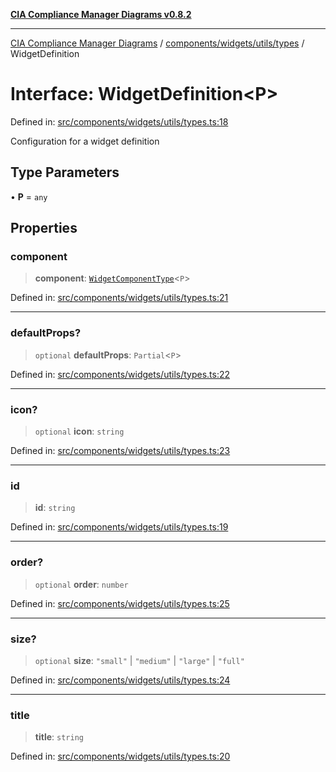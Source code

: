 [**CIA Compliance Manager Diagrams v0.8.2**](../../../../../README.md)

***

[CIA Compliance Manager Diagrams](../../../../../modules.md) / [components/widgets/utils/types](../README.md) / WidgetDefinition

# Interface: WidgetDefinition\<P\>

Defined in: [src/components/widgets/utils/types.ts:18](https://github.com/Hack23/cia-compliance-manager/blob/423c5d261c747ade8ca2550e176aa05168b5a31e/src/components/widgets/utils/types.ts#L18)

Configuration for a widget definition

## Type Parameters

• **P** = `any`

## Properties

### component

> **component**: [`WidgetComponentType`](../type-aliases/WidgetComponentType.md)\<`P`\>

Defined in: [src/components/widgets/utils/types.ts:21](https://github.com/Hack23/cia-compliance-manager/blob/423c5d261c747ade8ca2550e176aa05168b5a31e/src/components/widgets/utils/types.ts#L21)

***

### defaultProps?

> `optional` **defaultProps**: `Partial`\<`P`\>

Defined in: [src/components/widgets/utils/types.ts:22](https://github.com/Hack23/cia-compliance-manager/blob/423c5d261c747ade8ca2550e176aa05168b5a31e/src/components/widgets/utils/types.ts#L22)

***

### icon?

> `optional` **icon**: `string`

Defined in: [src/components/widgets/utils/types.ts:23](https://github.com/Hack23/cia-compliance-manager/blob/423c5d261c747ade8ca2550e176aa05168b5a31e/src/components/widgets/utils/types.ts#L23)

***

### id

> **id**: `string`

Defined in: [src/components/widgets/utils/types.ts:19](https://github.com/Hack23/cia-compliance-manager/blob/423c5d261c747ade8ca2550e176aa05168b5a31e/src/components/widgets/utils/types.ts#L19)

***

### order?

> `optional` **order**: `number`

Defined in: [src/components/widgets/utils/types.ts:25](https://github.com/Hack23/cia-compliance-manager/blob/423c5d261c747ade8ca2550e176aa05168b5a31e/src/components/widgets/utils/types.ts#L25)

***

### size?

> `optional` **size**: `"small"` \| `"medium"` \| `"large"` \| `"full"`

Defined in: [src/components/widgets/utils/types.ts:24](https://github.com/Hack23/cia-compliance-manager/blob/423c5d261c747ade8ca2550e176aa05168b5a31e/src/components/widgets/utils/types.ts#L24)

***

### title

> **title**: `string`

Defined in: [src/components/widgets/utils/types.ts:20](https://github.com/Hack23/cia-compliance-manager/blob/423c5d261c747ade8ca2550e176aa05168b5a31e/src/components/widgets/utils/types.ts#L20)
